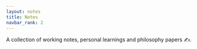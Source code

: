 ```yaml
---
layout: notes
title: Notes
navbar_rank: 2
---
```

A collection of working notes, personal learnings and philosophy papers ✍️.
